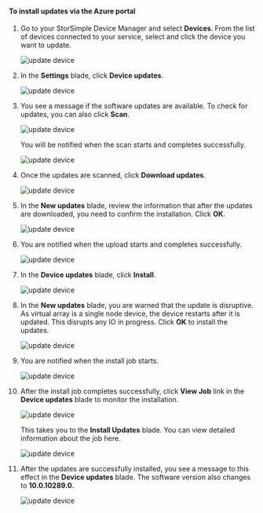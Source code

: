 <!--author=alkohli last changed: 01/18/17 -->

#### <a name="to-install-updates-via-the-azure-portal"></a>To install updates via the Azure portal

1. Go to your StorSimple Device Manager and select **Devices**. From the list of devices connected to your service, select and click the device you want to update. 

    ![update device](https://docstestmedia1.blob.core.windows.net/azure-media/includes/media/storsimple-virtual-array-install-update-via-portal-04/azupdate1m.png) 

2. In the **Settings** blade, click **Device updates**. 

    ![update device](https://docstestmedia1.blob.core.windows.net/azure-media/includes/media/storsimple-virtual-array-install-update-via-portal-04/azupdate2m.png)  

3. You see a message if the software updates are available. To check for updates, you can also click **Scan**.

    ![update device](https://docstestmedia1.blob.core.windows.net/azure-media/includes/media/storsimple-virtual-array-install-update-via-portal-04/azupdate3m1.png)

    You will be notified when the scan starts and completes successfully.

    ![update device](https://docstestmedia1.blob.core.windows.net/azure-media/includes/media/storsimple-virtual-array-install-update-via-portal-04/azupdate5m.png)

4. Once the updates are scanned, click **Download updates**. 

    ![update device](https://docstestmedia1.blob.core.windows.net/azure-media/includes/media/storsimple-virtual-array-install-update-via-portal-04/azupdate6m.png)

5. In the **New updates** blade, review the information that after the updates are downloaded, you need to confirm the installation. Click **OK**.

    ![update device](https://docstestmedia1.blob.core.windows.net/azure-media/includes/media/storsimple-virtual-array-install-update-via-portal-04/azupdate7m.png)

6. You are notified when the upload starts and completes successfully.

     ![update device](https://docstestmedia1.blob.core.windows.net/azure-media/includes/media/storsimple-virtual-array-install-update-via-portal-04/azupdate8m.png)

5. In the **Device updates** blade, click **Install**.

     ![update device](https://docstestmedia1.blob.core.windows.net/azure-media/includes/media/storsimple-virtual-array-install-update-via-portal-04/azupdate11m1.png)   

6. In the **New updates** blade, you are warned that the update is disruptive. As virtual array is a single node device, the device restarts after it is updated. This disrupts any IO in progress. Click **OK** to install the updates. 

    ![update device](https://docstestmedia1.blob.core.windows.net/azure-media/includes/media/storsimple-virtual-array-install-update-via-portal-04/azupdate12m.png) 

7. You are notified when the install job starts. 

    ![update device](https://docstestmedia1.blob.core.windows.net/azure-media/includes/media/storsimple-virtual-array-install-update-via-portal-04/azupdate13m.png)

8.  After the install job completes successfully, click **View Job** link in the **Device updates** blade to monitor the installation. 

    ![update device](https://docstestmedia1.blob.core.windows.net/azure-media/includes/media/storsimple-virtual-array-install-update-via-portal-04/azupdate15m1.png)

    This takes you to the **Install Updates** blade. You can view detailed information about the job here.

    ![update device](https://docstestmedia1.blob.core.windows.net/azure-media/includes/media/storsimple-virtual-array-install-update-via-portal-04/azupdate16m1.png)

9. After the updates are successfully installed, you see a message to this effect in the **Device updates** blade. The software version also changes to **10.0.10289.0**.

    ![update device](https://docstestmedia1.blob.core.windows.net/azure-media/includes/media/storsimple-virtual-array-install-update-via-portal-04/azupdate17m1.png)












